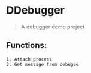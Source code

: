 # DDebugger
> A debugger demo project
## Functions:
	1. Attach process
	2. Get message from debugee
